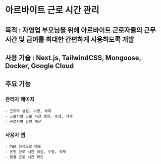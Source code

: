 
# 아르바이트 근로 시간 관리

## 목적 : 자영업 부모님을 위해 아르바이트 근로자들의 근무 시간 및 급여를  최대한 간편하게 사용하도록 개발

## 사용 기술 : Next.js, TailwindCSS, Mongoose, Docker, Google Cloud

## 주요 기능

### 관리자 페이지
    - 근로자 생성, 수정, 삭제
    - 근로자별 근로 시간 생성, 수정, 삭제
    - 근로자별 급여 계산
### 사용자 앱
    - PWA 형식으로 배포
    - 본인 근로 시간 생성, 수정, 삭제
    - 월별 근로 시간 확인